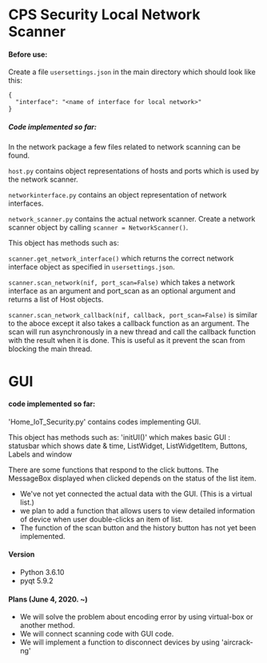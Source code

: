 # CPS Security Local Network Scanner

#### Before use:

Create a file `usersettings.json` in the main directory which should look like this:
```
{
  "interface": "<name of interface for local network>"
}
```

##### Code implemented so far:

In the network package a few files related to network scanning can be found.
 
`host.py` contains object representations of hosts and ports which is used by the network scanner.

`networkinterface.py` contains an object representation of network interfaces. 

`network_scanner.py` contains the actual network scanner. Create a network scanner object by calling `scanner = NetworkScanner()`.

This object has methods such as:

`scanner.get_network_interface()` which returns the correct network interface object as specified in `usersettings.json`.

`scanner.scan_network(nif, port_scan=False)` which takes a network interface as an argument and port_scan as an optional argument and returns a list of Host objects.

`scanner.scan_network_callback(nif, callback, port_scan=False)` is similar to the aboce except it also takes a callback function as an argument. The scan will run asynchronously in a new thread and call the callback function with the result when it is done. This is useful as it prevent the scan from blocking the main thread.

 # GUI
 
 #### code implemented so far:
 
 'Home_IoT_Security.py' contains codes implementing GUI.
 
 This object has methods such as:
 'initUI()' which makes basic GUI : statusbar which shows date & time, ListWidget, ListWidgetItem, Buttons, Labels and window
 
 There are some functions that respond to the click buttons.
 The MessageBox displayed when clicked depends on the status of the list item.
 
 - We've not yet connected the actual data with the GUI. (This is a virtual list.)
 - we plan to add a function that allows users to view detailed information of device when user double-clicks an item of list.
 - The function of the scan button and the history button has not yet been implemented.
 
 
 #### Version
 - Python 3.6.10
 - pyqt 5.9.2
 
 
 #### Plans (June 4, 2020. ~)
 - We will solve the problem about encoding error by using virtual-box or another method.
 - We will connect scanning code with GUI code.
 - We will implement a function to disconnect devices by using 'aircrack-ng'
